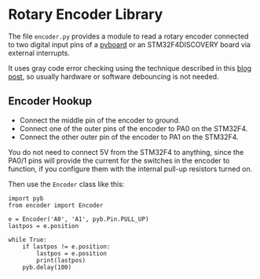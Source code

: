 Rotary Encoder Library
======================

The file `encoder.py` provides a module to read a rotary encoder connected
to two digital input pins of a [pyboard] or an STM32F4DISCOVERY board via
external interrupts.

It uses gray code error checking using the technique described in this [blog
post], so usually hardware or software debouncing is not needed.


Encoder Hookup
--------------

* Connect the middle pin of the encoder to ground.
* Connect one of the outer pins of the encoder to PA0 on the STM32F4.
* Connect the other outer pin of the encoder to PA1 on the STM32F4.

You do not need to connect 5V from the STM32F4 to anything, since the
PA0/1 pins will provide the current for the switches in the encoder to
function, if you configure them with the internal pull-up resistors
turned on.

Then use the `Encoder` class like this:

    import pyb
    from encoder import Encoder

    e = Encoder('A0', 'A1', pyb.Pin.PULL_UP)
    lastpos = e.position

    while True:
        if lastpos != e.position:
            lastpos = e.position
            print(lastpos)
        pyb.delay(100)


[pyboard]: http://docs.micropython.org/en/latest/pyboard/quickref.html
[blog post]: https://www.circuitsathome.com/mcu/reading-rotary-encoder-on-arduino